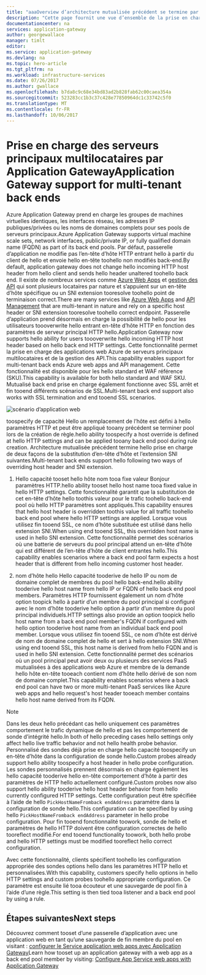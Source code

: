 ```yaml
---
title: "aaaOverview d’architecture mutualisée précédent se termine par la passerelle d’Application Azure | Documents Microsoft"
description: "Cette page fournit une vue d’ensemble de la prise en charge de la passerelle d’Application hello pour dorsale architecture mutualisée."
documentationcenter: na
services: application-gateway
author: georgewallace
manager: timlt
editor: 
ms.service: application-gateway
ms.devlang: na
ms.topic: hero-article
ms.tgt_pltfrm: na
ms.workload: infrastructure-services
ms.date: 07/26/2017
ms.author: gwallace
ms.openlocfilehash: b7da8c9c68e34bd83ad2b828fab62c00caea354a
ms.sourcegitcommit: 523283cc1b3c37c428e77850964dc1c33742c5f0
ms.translationtype: MT
ms.contentlocale: fr-FR
ms.lasthandoff: 10/06/2017
---
```

# <a name="application-gateway-support-for-multi-tenant-back-ends"></a><span data-ttu-id="ac341-103">Prise en charge des serveurs principaux multilocataires par Application Gateway</span><span class="sxs-lookup"><span data-stu-id="ac341-103">Application Gateway support for multi-tenant back ends</span></span>

<span data-ttu-id="ac341-104">Azure Application Gateway prend en charge les groupes de machines virtuelles identiques, les interfaces réseau, les adresses IP publiques/privées ou les noms de domaines complets pour ses pools de serveurs principaux.</span><span class="sxs-lookup"><span data-stu-id="ac341-104">Azure Application Gateway supports virtual machine scale sets, network interfaces, public/private IP, or fully qualified domain name (FQDN) as part of its back end pools.</span></span> <span data-ttu-id="ac341-105">Par défaut, passerelle d’application ne modifie pas l’en-tête d’hôte HTTP entrant hello à partir du client de hello et envoie hello en-tête toohello non modifiés back-end.</span><span class="sxs-lookup"><span data-stu-id="ac341-105">By default, application gateway does not change hello incoming HTTP host header from hello client and sends hello header unaltered toohello back end.</span></span> <span data-ttu-id="ac341-106">Il existe de nombreux services comme [Azure Web Apps](../app-service-web/app-service-web-overview.md) et [gestion des API](../api-management/api-management-key-concepts.md) qui sont plusieurs locataires par nature et s’appuient sur un en-tête d’hôte spécifique ou un SNI extension tooresolve toohello point de terminaison correct.</span><span class="sxs-lookup"><span data-stu-id="ac341-106">There are many services like [Azure Web Apps](../app-service-web/app-service-web-overview.md) and [API Management](../api-management/api-management-key-concepts.md) that are multi-tenant in nature and rely on a specific host header or SNI extension tooresolve toohello correct endpoint.</span></span> <span data-ttu-id="ac341-107">Passerelle d’application prend désormais en charge la possibilité de hello pour les utilisateurs toooverwrite hello entrant en-tête d’hôte HTTP en fonction des paramètres de serveur principal HTTP hello.</span><span class="sxs-lookup"><span data-stu-id="ac341-107">Application Gateway now supports hello ability for users toooverwrite hello incoming HTTP host header based on hello back end HTTP settings.</span></span> <span data-ttu-id="ac341-108">Cette fonctionnalité permet la prise en charge des applications web Azure de serveurs principaux multilocataires et de la gestion des API.</span><span class="sxs-lookup"><span data-stu-id="ac341-108">This capability enables support for multi-tenant back ends Azure web apps and API management.</span></span> <span data-ttu-id="ac341-109">Cette fonctionnalité est disponible pour les hello standard et WAF référence (SKU).</span><span class="sxs-lookup"><span data-stu-id="ac341-109">This capability is available for both hello standard and WAF SKU.</span></span> <span data-ttu-id="ac341-110">Mutualisé back end prise en charge également fonctionne avec SSL arrêt et fin tooend différents scénarios de SSL.</span><span class="sxs-lookup"><span data-stu-id="ac341-110">Multi-tenant back end support also works with SSL termination and end tooend SSL scenarios.</span></span>

![scénario d’application web](./media/application-gateway-web-app-overview/scenario.png)

<span data-ttu-id="ac341-112">toospecify de capacité Hello un remplacement de l’hôte est défini à hello paramètres HTTP et peut être appliqué tooany précédent se terminer pool lors de la création de règle.</span><span class="sxs-lookup"><span data-stu-id="ac341-112">hello ability toospecify a host override is defined at hello HTTP settings and can be applied tooany back end pool during rule creation.</span></span> <span data-ttu-id="ac341-113">Architecture mutualisée précédent termine hello prise en charge de deux façons de la substitution d’en-tête d’hôte et l’extension SNI suivantes.</span><span class="sxs-lookup"><span data-stu-id="ac341-113">Multi-tenant back ends support hello following two ways of overriding host header and SNI extension.</span></span>

1. <span data-ttu-id="ac341-114">Hello capacité tooset hello hôte nom tooa fixe valeur Bonjour paramètres HTTP.</span><span class="sxs-lookup"><span data-stu-id="ac341-114">hello ability tooset hello host name tooa fixed value in hello HTTP settings.</span></span> <span data-ttu-id="ac341-115">Cette fonctionnalité garantit que la substitution de cet en-tête d’hôte hello toothis valeur pour le trafic toohello back-end pool où hello HTTP paramètres sont appliqués.</span><span class="sxs-lookup"><span data-stu-id="ac341-115">This capability ensures that hello host header is overridden toothis value for all traffic toohello back end pool where hello HTTP settings are applied.</span></span> <span data-ttu-id="ac341-116">Lorsque vous utilisez fin tooend SSL, ce nom d’hôte substituée est utilisé dans hello extension SNI.</span><span class="sxs-lookup"><span data-stu-id="ac341-116">When using end tooend SSL, this overridden host name is used in hello SNI extension.</span></span> <span data-ttu-id="ac341-117">Cette fonctionnalité permet des scénarios où une batterie de serveurs du pool principal attend un en-tête d’hôte qui est différent de l’en-tête d’hôte de client entrantes hello.</span><span class="sxs-lookup"><span data-stu-id="ac341-117">This capability enables scenarios where a back end pool farm expects a host header that is different from hello incoming customer host header.</span></span>

2. <span data-ttu-id="ac341-118">nom d’hôte hello Hello capacité tooderive de hello IP ou nom de domaine complet de membres du pool hello back-end.</span><span class="sxs-lookup"><span data-stu-id="ac341-118">hello ability tooderive hello host name from hello IP or FQDN of hello back end pool members.</span></span> <span data-ttu-id="ac341-119">Paramètres HTTP fournissent également un nom d’hôte option toopick hello à partir d’un membre du pool principal si configuré avec le nom d’hôte tooderive hello option à partir d’un membre du pool principal individuels.</span><span class="sxs-lookup"><span data-stu-id="ac341-119">HTTP settings also provide an option toopick hello host name from a back end pool member's FQDN if configured with hello option tooderive host name from an individual back end pool member.</span></span> <span data-ttu-id="ac341-120">Lorsque vous utilisez fin tooend SSL, ce nom d’hôte est dérivé de nom de domaine complet de hello et sert à hello extension SNI.</span><span class="sxs-lookup"><span data-stu-id="ac341-120">When using end tooend SSL, this host name is derived from hello FQDN and is used in hello SNI extension.</span></span> <span data-ttu-id="ac341-121">Cette fonctionnalité permet des scénarios où un pool principal peut avoir deux ou plusieurs des services PaaS mutualisées à des applications web Azure et membre de la demande hello hôte en-tête tooeach contient nom d’hôte hello dérivé de son nom de domaine complet.</span><span class="sxs-lookup"><span data-stu-id="ac341-121">This capability enables scenarios where a back end pool can have two or more multi-tenant PaaS services like Azure web apps and hello request's host header tooeach member contains hello host name derived from its FQDN.</span></span>

> [!NOTE]
> <span data-ttu-id="ac341-122">Dans les deux hello précédant cas hello uniquement ces paramètres comportement le trafic dynamique de hello et pas les comportement de sonde d’intégrité hello.</span><span class="sxs-lookup"><span data-stu-id="ac341-122">In both of hello preceding cases hello settings only affect hello live traffic behavior and not hello health probe behavior.</span></span> <span data-ttu-id="ac341-123">Personnalisé des sondes déjà prise en charge hello capacité toospecify un en-tête d’hôte dans la configuration de sonde hello.</span><span class="sxs-lookup"><span data-stu-id="ac341-123">Custom probes already support hello ability toospecify a host header in hello probe configuration.</span></span> <span data-ttu-id="ac341-124">Les sondes personnalisés prennent désormais en charge également les hello capacité tooderive hello en-tête comportement d’hôte à partir des paramètres de HTTP hello actuellement configuré.</span><span class="sxs-lookup"><span data-stu-id="ac341-124">Custom probes now also support hello ability tooderive hello host header behavior from hello currently configured HTTP settings.</span></span> <span data-ttu-id="ac341-125">Cette configuration peut être spécifiée à l’aide de hello `PickHostNameFromback endAddress` paramètre dans la configuration de sonde hello.</span><span class="sxs-lookup"><span data-stu-id="ac341-125">This configuration can be specified by using hello `PickHostNameFromback endAddress` parameter in hello probe configuration.</span></span> <span data-ttu-id="ac341-126">Pour fin tooend fonctionnalité toowork, sonde de hello et paramètres de hello HTTP doivent être configuration correctes de hello tooreflect modifié.</span><span class="sxs-lookup"><span data-stu-id="ac341-126">For end tooend functionality toowork, both hello probe and hello HTTP settings must be modified tooreflect hello correct configuration.</span></span>

<span data-ttu-id="ac341-127">Avec cette fonctionnalité, clients spécifient toohello les configuration appropriée des sondes options hello dans les paramètres HTTP hello et personnalisées.</span><span class="sxs-lookup"><span data-stu-id="ac341-127">With this capability, customers specify hello options in hello HTTP settings and custom probes toohello appropriate configuration.</span></span> <span data-ttu-id="ac341-128">Ce paramètre est ensuite lié tooa écouteur et une sauvegarde de pool fin à l’aide d’une règle.</span><span class="sxs-lookup"><span data-stu-id="ac341-128">This setting is then tied tooa listener and a back end pool by using a rule.</span></span>

## <a name="next-steps"></a><span data-ttu-id="ac341-129">Étapes suivantes</span><span class="sxs-lookup"><span data-stu-id="ac341-129">Next steps</span></span>

<span data-ttu-id="ac341-130">Découvrez comment tooset d’une passerelle d’application avec une application web en tant qu’une sauvegarde de fin membre du pool en visitant : [configurer le Service application web apps avec Application Gateway](application-gateway-web-app-powershell.md)</span><span class="sxs-lookup"><span data-stu-id="ac341-130">Learn how tooset up an application gateway with a web app as a back end pool member by visiting: [Configure App Service web apps with Application Gateway](application-gateway-web-app-powershell.md)</span></span>
